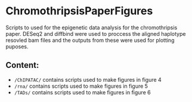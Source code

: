 # ChromothripsisPaperFigures
Scripts to used for the epigenetic data analysis for the chromothripsis paper. DESeq2 and diffbind were used to proccess the aligned haplotype resovled bam files and the outputs from these were used for plotting puposes. 

## Content:

- `/ChIPATAC/` contains scripts used to make figures in figure 4
- `/rna/` contains scripts used to make figures in figure 5
- `/TADs/` contains scripts used to make figures in figure 6
